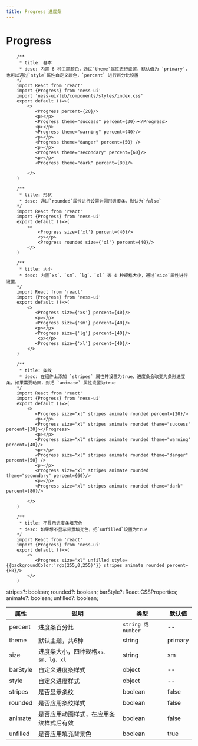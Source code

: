 ```yaml
---
title: Progress 进度条
---
```

# Progress

```tsx
    /**
     * title: 基本
     * desc: 内置 6 种主题颜色，通过`theme`属性进行设置，默认值为 `primary`，也可以通过`style`属性自定义颜色，`percent` 进行百分比设置
    */
    import React from 'react'
    import {Progress} from 'ness-ui'
    import 'ness-ui/lib/components/styles/index.css'
    export default ()=>(
        <>
           <Progress percent={20}/> 
           <p></p>
           <Progress theme="success" percent={30}></Progress>
           <p></p>
           <Progress theme="warning" percent={40}/> 
           <p></p>
           <Progress theme="danger" percent={50} />
           <p></p>
           <Progress theme="secondary" percent={60}/> 
           <p></p>
           <Progress theme="dark" percent={80}/>  
           
        </>
    )
```
```tsx
    /**
     * title: 形状
     * desc: 通过`rounded`属性进行设置为圆形进度条，默认为`false`
    */
    import React from 'react'
    import {Progress} from 'ness-ui'
    export default ()=>(
        <>
            <Progress size={'xl'} percent={40}/>    
            <p></p>
            <Progress rounded size={'xl'} percent={40}/> 
        </>
    )
```
```tsx
    /**
     * title: 大小
     * desc: 内置`xs`、`sm`、`lg`、`xl` 等 4 种规格大小，通过`size`属性进行设置， 
    */
    import React from 'react'
    import {Progress} from 'ness-ui'
    export default ()=>(
        <>
           <Progress size={'xs'} percent={40}/> 
           <p></p>
           <Progress size={'sm'} percent={40}/> 
           <p></p>
           <Progress size={'lg'} percent={40}/>  
            <p></p>
           <Progress size={'xl'} percent={40}/> 
        </>
    )
```

```tsx
    /**
     * title: 条纹
     * desc: 在组件上添加 `stripes` 属性并设置为true，进度条会改变为条形进度条，如果需要动画，则把 `animate` 属性设置为true
    */
    import React from 'react'
    import {Progress} from 'ness-ui'
    export default ()=>(
        <>
           <Progress size="xl" stripes animate rounded percent={20}/> 
           <p></p>
           <Progress size="xl" stripes animate rounded theme="success" percent={30}></Progress>
           <p></p>
           <Progress size="xl" stripes animate rounded theme="warning" percent={40}/> 
           <p></p>
           <Progress size="xl" stripes animate rounded theme="danger" percent={50} />
           <p></p>
           <Progress size="xl" stripes animate rounded theme="secondary" percent={60}/> 
           <p></p>
           <Progress size="xl" stripes animate rounded theme="dark" percent={80}/>  
           
        </>
    )
```

```tsx
    /**
     * title: 不显示进度条填充色
     * desc: 如果想不显示背景填充色，把`unfilled`设置为true
    */
    import React from 'react'
    import {Progress} from 'ness-ui'
    export default ()=>(
        <>
           <Progress size="xl" unfilled style={{backgroundColor:'rgb(255,0,255)'}} stripes animate rounded percent={80}/>  
        </>
    )
```
 stripes?: boolean;
    rounded?: boolean;
    barStyle?: React.CSSProperties;
    animate?: boolean;
    unfilled?: boolean;



属性 | 说明 | 类型 | 默认值
----|-----|------|------
| percent        | 进度条百分比   | `string 或 number` | -- | 
| theme        | 默认主题，共6种   | string | primary | 
|size | 进度条大小，四种规格`xs、sm、lg、xl` | string | sm |
| barStyle | 自定义进度条样式 | object   | -- |  
| style | 自定义进度样式 |  object | -- |
| stripes | 是否显示条纹 | boolean   | false | 
| rounded | 是否应用条纹样式 | boolean   | false |
| animate | 是否应用动画样式，在应用条纹样式后有效 | boolean   | false |
| unfilled | 是否应用填充背景色 | boolean   | true |



